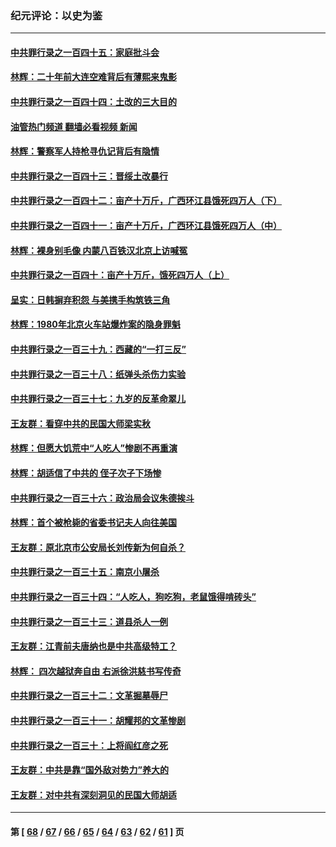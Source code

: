 ### 纪元评论：以史为鉴
---
#### [中共罪行录之一百四十五：家庭批斗会](../../pages/nsc1028/n14031487.md?07120330) 
#### [林辉：二十年前大连空难背后有薄熙来鬼影](../../pages/nsc1028/n14031069.md?07120330) 
#### [中共罪行录之一百四十四：土改的三大目的](../../pages/nsc1028/n14030522.md?07120330) 
#### [油管热门频道 翻墙必看视频 新闻](ok?07120330)
#### [林辉：警察军人持枪寻仇记背后有隐情](../../pages/nsc1028/n14029745.md?07120330) 
#### [中共罪行录之一百四十三：晋绥土改暴行](../../pages/nsc1028/n14029965.md?07120330) 
#### [中共罪行录之一百四十二：亩产十万斤，广西环江县饿死四万人（下）](../../pages/nsc1028/n14027911.md?07120330) 
#### [中共罪行录之一百四十一：亩产十万斤，广西环江县饿死四万人（中）](../../pages/nsc1028/n14027089.md?07120330) 
#### [林辉：裸身别毛像 内蒙八百铁汉北京上访喊冤](../../pages/nsc1028/n14026693.md?07120330) 
#### [中共罪行录之一百四十：亩产十万斤，饿死四万人（上）](../../pages/nsc1028/n14026657.md?07120330) 
#### [呈实：日韩摒弃积怨 与美携手构筑铁三角](../../pages/nsc1028/n14025196.md?07120330) 
#### [林辉：1980年北京火车站爆炸案的隐身罪魁](../../pages/nsc1028/n14024093.md?07120330) 
#### [中共罪行录之一百三十九：西藏的“一打三反”](../../pages/nsc1028/n14024088.md?07120330) 
#### [中共罪行录之一百三十八：纸弹头杀伤力实验](../../pages/nsc1028/n14022692.md?07120330) 
#### [中共罪行录之一百三十七：九岁的反革命翠儿](../../pages/nsc1028/n14020997.md?07120330) 
#### [王友群：看穿中共的民国大师梁实秋](../../pages/nsc1028/n14020649.md?07120330) 
#### [林辉：但愿大饥荒中“人吃人”惨剧不再重演](../../pages/nsc1028/n14020531.md?07120330) 
#### [林辉：胡适信了中共的 侄子次子下场惨](../../pages/nsc1028/n14019760.md?07120330) 
#### [中共罪行录之一百三十六：政治局会议朱德挨斗](../../pages/nsc1028/n14017983.md?07120330) 
#### [林辉：首个被枪毙的省委书记夫人向往美国](../../pages/nsc1028/n14017481.md?07120330) 
#### [王友群：原北京市公安局长刘传新为何自杀？](../../pages/nsc1028/n14016995.md?07120330) 
#### [中共罪行录之一百三十五：南京小屠杀](../../pages/nsc1028/n14015189.md?07120330) 
#### [中共罪行录之一百三十四：“人吃人，狗吃狗，老鼠饿得啃砖头”](../../pages/nsc1028/n14014478.md?07120330) 
#### [中共罪行录之一百三十三：道县杀人一例](../../pages/nsc1028/n14014033.md?07120330) 
#### [王友群：江青前夫唐纳也是中共高级特工？](../../pages/nsc1028/n14011375.md?07120330) 
#### [林辉： 四次越狱奔自由 右派徐洪慈书写传奇](../../pages/nsc1028/n14010438.md?07120330) 
#### [中共罪行录之一百三十二：文革掘墓辱尸](../../pages/nsc1028/n14009626.md?07120330) 
#### [中共罪行录之一百三十一：胡耀邦的文革惨剧](../../pages/nsc1028/n14007184.md?07120330) 
#### [中共罪行录之一百三十：上将阎红彦之死](../../pages/nsc1028/n14004426.md?07120330) 
#### [王友群：中共是靠“国外敌对势力”养大的](../../pages/nsc1028/n14004284.md?07120330) 
#### [王友群：对中共有深刻洞见的民国大师胡适](../../pages/nsc1028/n14003453.md?07120330) 

---
#### 第 [ [68](./68.md?07120330) / [67](./67.md?07120330) / [66](./66.md?07120330) / [65](./65.md?07120330) / [64](./64.md?07120330) / [63](./63.md?07120330) / [62](./62.md?07120330) / [61](./61.md?07120330) ] 页
